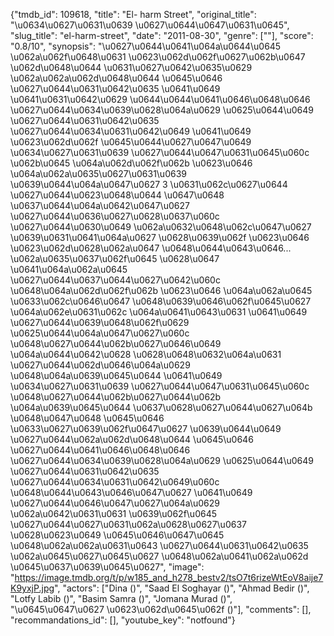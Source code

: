 {"tmdb_id": 109618, "title": "El- harm Street", "original_title": "\u0634\u0627\u0631\u0639 \u0627\u0644\u0647\u0631\u0645", "slug_title": "el-harm-street", "date": "2011-08-30", "genre": [""], "score": "0.8/10", "synopsis": "\u0627\u0644\u0641\u064a\u0644\u0645 \u062a\u062f\u0648\u0631 \u0623\u062d\u062f\u0627\u062b\u0647 \u062d\u0648\u0644 \u0631\u0627\u0642\u0635\u0629 \u062a\u062a\u062d\u0648\u0644 \u0645\u0646 \u0627\u0644\u0631\u0642\u0635 \u0641\u0649 \u0641\u0631\u0642\u0629 \u0644\u0644\u0641\u0646\u0648\u0646 \u0627\u0644\u0634\u0639\u0628\u064a\u0629 \u0625\u0644\u0649 \u0627\u0644\u0631\u0642\u0635 \u0627\u0644\u0634\u0631\u0642\u0649 \u0641\u0649 \u0623\u062d\u062f \u0645\u0644\u0627\u0647\u0649 \u0634\u0627\u0631\u0639 \u0627\u0644\u0647\u0631\u0645\u060c \u062b\u0645 \u064a\u062d\u062f\u062b \u0623\u0646 \u064a\u062a\u0635\u0627\u0631\u0639 \u0639\u0644\u064a\u0647\u0627 3 \u0631\u062c\u0627\u0644 \u0627\u0644\u0623\u0648\u0644 \u0647\u0648 \u0637\u0644\u064a\u0642\u0647\u0627 \u0627\u0644\u0636\u0627\u0628\u0637\u060c \u0627\u0644\u0630\u0649 \u062a\u0632\u0648\u062c\u0647\u0627 \u0639\u0631\u0641\u064a\u0627 \u0628\u0639\u062f \u0623\u0646 \u0623\u062d\u0628\u062a\u0647 \u0648\u0644\u0643\u0646... \u062a\u0635\u0637\u062f\u0645 \u0628\u0647 \u0641\u064a\u062a\u0645 \u0627\u0644\u0637\u0644\u0627\u0642\u060c \u0648\u064a\u062d\u062f\u062b \u0623\u0646 \u064a\u062a\u0645 \u0633\u062c\u0646\u0647 \u0648\u0639\u0646\u062f\u0645\u0627 \u064a\u062e\u0631\u062c \u064a\u0641\u0643\u0631 \u0641\u0649 \u0627\u0644\u0639\u0648\u062f\u0629 \u0625\u0644\u064a\u0647\u0627\u060c \u0648\u0627\u0644\u062b\u0627\u0646\u0649 \u064a\u0644\u0642\u0628 \u0628\u0648\u0632\u064a\u0631 \u0627\u0644\u062d\u0646\u064a\u0629 \u0648\u064a\u0639\u0645\u0644 \u0641\u0649 \u0634\u0627\u0631\u0639 \u0627\u0644\u0647\u0631\u0645\u060c \u0648\u0627\u0644\u062b\u0627\u0644\u062b \u064a\u0639\u0645\u0644 \u0637\u0628\u0627\u0644\u0627\u064b \u0648\u0647\u0648 \u0645\u0646 \u0633\u0627\u0639\u062f\u0647\u0627 \u0639\u0644\u0649 \u0627\u0644\u062a\u062d\u0648\u0644 \u0645\u0646 \u0627\u0644\u0641\u0646\u0648\u0646 \u0627\u0644\u0634\u0639\u0628\u064a\u0629 \u0625\u0644\u0649 \u0627\u0644\u0631\u0642\u0635 \u0627\u0644\u0634\u0631\u0642\u0649\u060c \u0648\u0644\u0643\u0646\u0647\u0627 \u0641\u0649 \u0627\u0644\u0646\u0647\u0627\u064a\u0629 \u062a\u0642\u0631\u0631 \u0639\u062f\u0645 \u0627\u0644\u0627\u0631\u062a\u0628\u0627\u0637 \u0628\u0623\u0649 \u0645\u0646\u0647\u0645 \u0648\u062a\u062a\u0631\u0643 \u0627\u0644\u0631\u0642\u0635 \u062a\u0645\u0627\u0645\u0627 \u0648\u062a\u0641\u062a\u062d \u0645\u0637\u0639\u0645\u0627", "image": "https://image.tmdb.org/t/p/w185_and_h278_bestv2/tsO7t6rizeWtEoV8aije7K9yxjP.jpg", "actors": ["Dina ()", "Saad El Soghayar ()", "Ahmad Bedir ()", "Lotfy Labib ()", "Basim Samra ()", "Jomana Murad ()", "\u0645\u0647\u0627 \u0623\u062d\u0645\u062f ()"], "comments": [], "recommandations_id": [], "youtube_key": "notfound"}